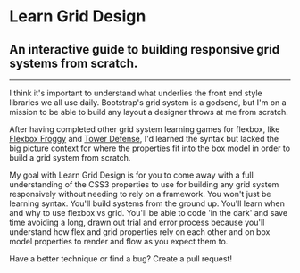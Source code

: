 # Learn Grid Design
## An interactive guide to building responsive grid systems from scratch.
---

I think it's important to understand what underlies the front end style libraries we all use daily. Bootstrap's grid system is a godsend, but I'm on a mission to be able to build any layout a designer throws at me from scratch.

After having completed other grid system learning games for flexbox, like [Flexbox Froggy](https://github.com/thomaspark/flexboxfroggy/) and [Tower Defense](https://github.com/channingallen/tower-defense), I'd learned the syntax but lacked the big picture context for where the properties fit into the box model in order to build a grid system from scratch.

My goal with Learn Grid Design is for you to come away with a full understanding of the CSS3 properties to use for building any grid system responsively without needing to rely on a framework. You won't just be learning syntax. You'll build systems from the ground up. You'll learn when and why to use flexbox vs grid. You'll be able to code 'in the dark' and save time avoiding a long, drawn out trial and error process because you'll understand how flex and grid properties rely on each other and on box model properties to render and flow as you expect them to.

Have a better technique or find a bug? Create a pull request!
